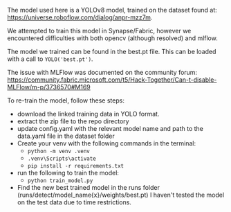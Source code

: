 The model used here is a YOLOv8 model, trained on the dataset found at: https://universe.roboflow.com/dialog/anpr-mzz7m.

We attempted to train this model in Synapse/Fabric, however we encountered difficulties with both opencv (although resolved) and mlflow. 

The model we trained can be found in the best.pt file. This can be loaded with a call to `YOLO('best.pt')`.

The issue with MLFlow was documented on the community forum: https://community.fabric.microsoft.com/t5/Hack-Together/Can-t-disable-MLFlow/m-p/3736570#M169

To re-train the model, follow these steps:
- download the linked training data in YOLO format.
- extract the zip file to the repo directory
- update config.yaml with the relevant model name and path to the data.yaml file in the dataset folder
- Create your venv with the following commands in the terminal:
  - `python -m venv .venv`
  - `.venv\Scripts\activate`
  - `pip install -r requirements.txt`
- run the following to train the model:
  - `python train_model.py`
- Find the new best trained model in the runs folder (runs/detect/model_name{x}/weights/best.pt)
I haven't tested the model on the test data due to time restrictions.
